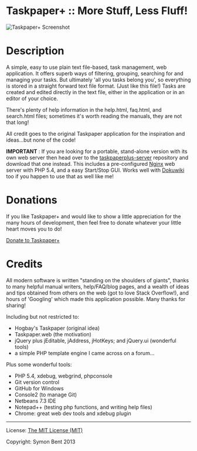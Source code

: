 Taskpaper+ :: More Stuff, Less Fluff!
==========

![Taskpaper+ Screenshot](https://taskpaperplus.googlecode.com/files/main-view.png)

Description
===========

A simple, easy to use plain text file-based, task management, web application.
It offers superb ways of filtering, grouping, searching for and managing your tasks.
But ultimately 'all you tasks belong you', so everything is stored in a straight forward text file format.
(Just like this file!)
Tasks are created and edited directly in the text file, either in the application or in an editor of your choice.

There's plenty of help information in the help.html, faq.html, and search.html files;
sometimes it's worth reading the manuals, they are not that long!

All credit goes to the original Taskpaper application for the inspiration and ideas...but none of the code!

**IMPORTANT** : If you are looking for a portable, stand-alone version with its own web server then head over to the [taskpaperplus-server](https://github.com/MrBertie/taskpaperplus-server) repository and download that one instead.  This includes a pre-configured [Nginx](http://wiki.nginx.org/Main) web server with PHP 5.4, and a easy Start/Stop GUI.  Works well with [Dokuwiki](https://www.dokuwiki.org) too if you happen to use that as well like me!


Donations
======

If you like Taskpaper+ and would like to show a little appreciation for the many hours of development, then feel free to donate whatever your little heart moves you to do!

[Donate to Taskpaper+](https://www.paypal.com/cgi-bin/webscr?cmd=_s-xclick&hosted_button_id=XUZQ9UDD5SNM2)


Credits
=======

All modern software is written "standing on the shoulders of giants",
thanks to many helpful manual writers, help/FAQ/blog pages, and
a wealth of ideas and tips obtained from others on the web (got to love Stack Overflow!),
and hours of 'Googling' which made this application possible.  Many thanks for sharing!

Including but not restricted to:
  - Hogbay's Taskpaper (original idea)
  - Taskpaper.web (the motivation)
  - jQuery plus jEditable, jAddress, jHotKeys; and jQuery.ui (wonderful tools)
  - a simple PHP template engine I came across on a forum...

Plus some wonderful tools:
  - PHP 5.4, xdebug, webgrind, phpconsole
  - Git version control
  - GitHub for Windows
  - Console2 (to manage Git)
  - Netbeans 7.3 IDE
  - Notepad++ (testing php functions, and writing help files)
  - Chrome: great web dev tools and xdebug plugin

----

License: [The MIT License (MIT)](http://opensource.org/licenses/MIT)

Copyright: Symon Bent 2013







